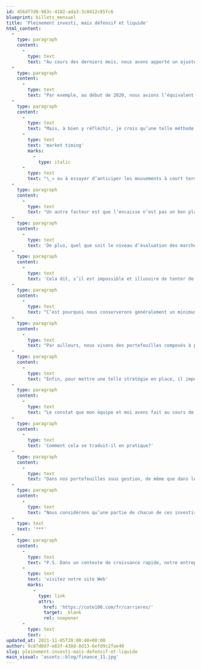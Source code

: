 ```yaml
---
id: 456df7d8-983c-4182-ada3-3c0412c85fc6
blueprint: billets_mensuel
title: 'Pleinement investi, mais défensif et liquide'
html_content:
  -
    type: paragraph
    content:
      -
        type: text
        text: "Au cours des derniers mois, nous avons apporté un ajustement à notre manière de gérer nos portefeuilles sous gestion. Dans le passé, nous avions adopté la stratégie de laisser le niveau d’encaisse augmenter graduellement lorsque nous trouvions moins d’occasions d’achat, ce qui signifiait probablement que les marchés boursiers devenaient «\_chers\_»."
  -
    type: paragraph
    content:
      -
        type: text
        text: "Par exemple, au début de 2020, nous avions l’équivalent de deux positions en encaisse dans nos portefeuilles, ce qui équivalait à un peu plus de 8\_%. Cela nous a bien servis puisque les marchés ont chuté dans les mois suivants en raison de la pandémie de la COVID-19, ce qui nous a permis de déployer la quasi-totalité de notre encaisse en quelques semaines."
  -
    type: paragraph
    content:
      -
        type: text
        text: "Mais, à bien y réfléchir, je crois qu’une telle méthode est contraire à la philosophie d’investissement d’un investisseur à long terme. Garder un niveau d’encaisse élevé équivaut ni plus ni moins à tenter de faire du «\_"
      -
        type: text
        text: 'market timing'
        marks:
          -
            type: italic
      -
        type: text
        text: "\_» ou à essayer d’anticiper les mouvements à court terme du marché boursier. À long terme, je crois qu’une telle méthode est contre-productive."
  -
    type: paragraph
    content:
      -
        type: text
        text: "Un autre facteur est que l’encaisse n’est pas un bon placement à long terme. Dans le moment, l’encaisse ne procure aucun intérêt (ou un taux d’intérêt minime) à l’investisseur. Celui qui conserve 5\_% à 10\_% de son portefeuille en encaisse en permanence ou pendant plusieurs années, amoindrit inexorablement ses rendements. De plus, un investissement en encaisse ne permet pas de surpasser le taux d’inflation à long terme, surtout de ces temps-ci. En comparaison, malgré leur volatilité à court terme, les marchés boursiers offrent des rendements fort attrayants aux investisseurs à long terme."
  -
    type: paragraph
    content:
      -
        type: text
        text: 'De plus, quel que soit le niveau d’évaluation des marchés boursiers, je crois qu’il existera toujours des occasions d’acheter des titres de sociétés de qualité à prix raisonnable. Lorsque les marchés semblent chers, les occasions se font plus rares, mais elles existent toujours. En ce sens, depuis le début de 2021, nous avons acquis deux nouveaux titres dans nos portefeuilles, alors même que les marchés boursiers atteignaient des niveaux record.'
  -
    type: paragraph
    content:
      -
        type: text
        text: 'Cela dit, s’il est impossible et illusoire de tenter de prédire les corrections boursières, tout investisseur doit savoir qu’elles sont récurrentes et qu’elles continueront sans doute de se produire dans les années à venir. Lorsqu’elles surviendront, il ne voudrait pas être dans l’incapacité d’en profiter – il lui faudra des sources de liquidité accessibles rapidement.'
  -
    type: paragraph
    content:
      -
        type: text
        text: "C’est pourquoi nous conserverons généralement un minimum d’encaisse correspondant à environ 2\_% du portefeuille. Cette encaisse sera également utile pour pallier les besoins ponctuels de liquidités de la part de nos investisseurs."
  -
    type: paragraph
    content:
      -
        type: text
        text: "Par ailleurs, nous visons des portefeuilles composés à peu près également de titres «\_défensifs\_» et de titres «\_de croissance\_». Ces titres «\_défensifs\_» (tels que Metro ou Berkshire Hathaway) résistent typiquement mieux aux éventuelles corrections boursières. Si une occasion se présentait, nous serions ainsi en mesure de vendre une partie ou la totalité de ces titres pour acheter un autre titre qui nous paraîtrait plus attrayant. De fait, au cours de la dernière année, nous avons majoré certains de nos investissements dans quelques-uns de nos titres les plus défensifs dans l’optique de rediriger leurs surpondérations vers d’éventuelles occasions."
  -
    type: paragraph
    content:
      -
        type: text
        text: "Enfin, pour mettre une telle stratégie en place, il importe aussi de s’assurer que les titres «\_défensifs\_» soient également très liquides (qu’on puisse les vendre rapidement)."
  -
    type: paragraph
    content:
      -
        type: text
        text: "Le constat que mon équipe et moi avons fait au cours de la dernière année épouse selon moi les principes de l’investisseur boursier à long terme\_: rester présent en Bourse en tout temps, tout en se tenant toujours prêt à tirer profit de ses inévitables corrections."
  -
    type: paragraph
    content:
      -
        type: text
        text: 'Comment cela se traduit-il en pratique?'
  -
    type: paragraph
    content:
      -
        type: text
        text: "Dans nos portefeuilles sous gestion, de même que dans le portefeuille de la Lettre financière COTE 100, le niveau d’encaisse est négligeable depuis plusieurs mois. En revanche, il comporte quelques positions que je qualifierais d’anormalement élevées dans deux titres que nous considérons très défensifs\_: Alimentation Couche-Tard et Berkshire Hathaway. De plus, ils comptent certaines positions élevées dans quelques titres qui ont particulièrement bien fait ces dernières années."
  -
    type: paragraph
    content:
      -
        type: text
        text: "Nous considérons qu’une partie de chacun de ces investissements pourrait être vendue advenant que des occasions d’investissement attrayantes surviennent. Même sans nouvel achat, nous pourrions aussi réduire certaines positions afin de majorer notre encaisse à près de 2\_% au cours des prochaines semaines."
  -
    type: text
    text: '***'
  -
    type: paragraph
    content:
      -
        type: text
        text: "P.S. Dans un contexte de croissance rapide, notre entreprise familiale est à la recherche d’un(e) analyste financier(ère) dynamique.\_Si vous avez\_envie\_d’apprendre et que vous êtes intéressé(e)\_par les investissements, voici l’occasion unique de rejoindre notre équipe de gestion de portefeuille! Pour plus d’information, "
      -
        type: text
        text: 'visitez notre site Web'
        marks:
          -
            type: link
            attrs:
              href: 'https://cote100.com/fr/carrieres/'
              target: _blank
              rel: noopener
      -
        type: text
        text: .
updated_at: 2021-11-05T20:00:48+00:00
author: 9c87d8d7-e83f-438d-8d13-6efd9c2fae40
slug: pleinement-investi-mais-defensif-et-liquide
main_visual: 'assets::blog/finance_11.jpg'
---
```

